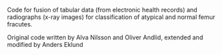 Code for fusion of tabular data (from electronic health records) and radiographs (x-ray images) for classification of atypical and normal femur fracutes.

Original code written by Alva Nilsson and Oliver Andlid, extended and modified by Anders Eklund

